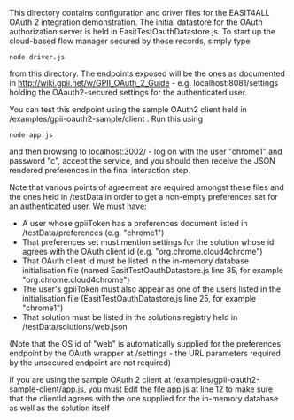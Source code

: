 This directory contains configuration and driver files for the EASIT4ALL OAuth 2
integration demonstration. The initial datastore for the OAuth authorization server
is held in EasitTestOauthDatastore.js. To start up the cloud-based flow manager
secured by these records, simply type

    node driver.js
    
from this directory. The endpoints exposed will be the ones as documented in http://wiki.gpii.net/w/GPII_OAuth_2_Guide -
e.g. localhost:8081/settings holding the OAauth2-secured settings for the authenticated user.

You can test this endpoint using the sample OAuth2 client held in /examples/gpii-oauth2-sample/client . Run this using

    node app.js

and then browsing to localhost:3002/ - log on with the user "chrome1" and password "c", accept the service, and you should
then receive the JSON rendered preferences in the final interaction step.

Note that various points of agreement are required amongst these files and the ones held in
/testData in order to get a non-empty preferences set for an authenticated user. We must have:

* A user whose gpiiToken has a preferences document listed in /testData/preferences (e.g. "chrome1")
* That preferences set must mention settings for the solution whose id agrees with the OAuth client id (e.g. "org.chrome.cloud4chrome")
* That OAuth client id must be listed in the in-memory database initialisation file (named EasitTestOauthDatastore.js line 35, for example "org.chrome.cloud4chrome")
* The user's gpiiToken must also appear as one of the users listed in the initialisation file (EasitTestOauthDatastore.js line 25, for example "chrome1")
* That solution must be listed in the solutions registry held in /testData/solutions/web.json

(Note that the OS id of "web" is automatically supplied for the preferences endpoint by the OAuth wrapper at /settings - the URL parameters required by the unsecured endpoint are not required)

If you are using the sample OAuth 2 client at /examples/gpii-oauth2-sample-client/app.js, you must
Edit the file app.js at line 12 to make sure that the clientId agrees with the one supplied for the in-memory database as well as the solution itself
